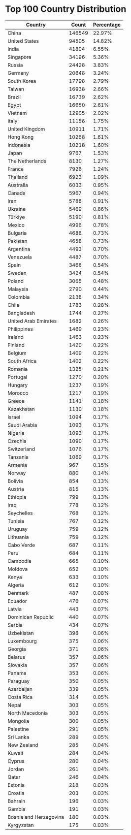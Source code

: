 # Top 100 Country Distribution
| Country | Count | Percentage |
|----|----|----|
| China | 146549 | 22.97% |
| United States | 94505 | 14.82% |
| India | 41804 | 6.55% |
| Singapore | 34196 | 5.36% |
| Russia | 24428 | 3.83% |
| Germany | 20648 | 3.24% |
| South Korea | 17798 | 2.79% |
| Taiwan | 16938 | 2.66% |
| Brazil | 16739 | 2.62% |
| Egypt | 16650 | 2.61% |
| Vietnam | 12905 | 2.02% |
| Italy | 11156 | 1.75% |
| United Kingdom | 10911 | 1.71% |
| Hong Kong | 10268 | 1.61% |
| Indonesia | 10218 | 1.60% |
| Japan | 9767 | 1.53% |
| The Netherlands | 8130 | 1.27% |
| France | 7926 | 1.24% |
| Thailand | 6923 | 1.09% |
| Australia | 6033 | 0.95% |
| Canada | 5967 | 0.94% |
| Iran | 5788 | 0.91% |
| Ukraine | 5469 | 0.86% |
| Türkiye | 5190 | 0.81% |
| Mexico | 4996 | 0.78% |
| Bulgaria | 4688 | 0.73% |
| Pakistan | 4658 | 0.73% |
| Argentina | 4493 | 0.70% |
| Venezuela | 4487 | 0.70% |
| Spain | 3468 | 0.54% |
| Sweden | 3424 | 0.54% |
| Poland | 3065 | 0.48% |
| Malaysia | 2790 | 0.44% |
| Colombia | 2138 | 0.34% |
| Chile | 1783 | 0.28% |
| Bangladesh | 1744 | 0.27% |
| United Arab Emirates | 1682 | 0.26% |
| Philippines | 1469 | 0.23% |
| Ireland | 1463 | 0.23% |
| Finland | 1420 | 0.22% |
| Belgium | 1409 | 0.22% |
| South Africa | 1402 | 0.22% |
| Romania | 1325 | 0.21% |
| Portugal | 1270 | 0.20% |
| Hungary | 1237 | 0.19% |
| Morocco | 1217 | 0.19% |
| Greece | 1141 | 0.18% |
| Kazakhstan | 1130 | 0.18% |
| Israel | 1094 | 0.17% |
| Saudi Arabia | 1093 | 0.17% |
| Nigeria | 1093 | 0.17% |
| Czechia | 1090 | 0.17% |
| Switzerland | 1076 | 0.17% |
| Tanzania | 1069 | 0.17% |
| Armenia | 967 | 0.15% |
| Norway | 880 | 0.14% |
| Bolivia | 854 | 0.13% |
| Austria | 815 | 0.13% |
| Ethiopia | 799 | 0.13% |
| Iraq | 778 | 0.12% |
| Seychelles | 768 | 0.12% |
| Tunisia | 767 | 0.12% |
| Uruguay | 759 | 0.12% |
| Lithuania | 759 | 0.12% |
| Cabo Verde | 687 | 0.11% |
| Peru | 684 | 0.11% |
| Cambodia | 665 | 0.10% |
| Moldova | 652 | 0.10% |
| Kenya | 633 | 0.10% |
| Algeria | 612 | 0.10% |
| Denmark | 487 | 0.08% |
| Ecuador | 476 | 0.07% |
| Latvia | 443 | 0.07% |
| Dominican Republic | 440 | 0.07% |
| Serbia | 434 | 0.07% |
| Uzbekistan | 398 | 0.06% |
| Luxembourg | 375 | 0.06% |
| Georgia | 371 | 0.06% |
| Belarus | 357 | 0.06% |
| Slovakia | 357 | 0.06% |
| Panama | 353 | 0.06% |
| Paraguay | 350 | 0.05% |
| Azerbaijan | 339 | 0.05% |
| Costa Rica | 314 | 0.05% |
| Nepal | 303 | 0.05% |
| North Macedonia | 303 | 0.05% |
| Mongolia | 300 | 0.05% |
| Palestine | 291 | 0.05% |
| Sri Lanka | 289 | 0.05% |
| New Zealand | 285 | 0.04% |
| Kuwait | 284 | 0.04% |
| Cyprus | 280 | 0.04% |
| Jordan | 261 | 0.04% |
| Qatar | 246 | 0.04% |
| Estonia | 218 | 0.03% |
| Croatia | 203 | 0.03% |
| Bahrain | 196 | 0.03% |
| Gambia | 191 | 0.03% |
| Bosnia and Herzegovina | 180 | 0.03% |
| Kyrgyzstan | 175 | 0.03% |
